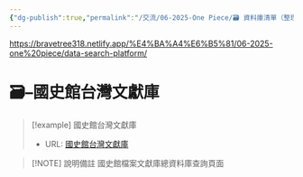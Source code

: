 ```yaml
---
{"dg-publish":true,"permalink":"/交流/06-2025-One Piece/🗃️ 資料庫清單（整理中）/國史館台灣文獻庫/","title":"國史館台灣文獻庫","tags":["🗃️資料庫","文史資料"],"noteIcon":"3","created":"2025-05-29T12:23:40.648+08:00","updated":"2025-05-29T21:26:44.234+08:00"}
---
```


https://bravetree318.netlify.app/%E4%BA%A4%E6%B5%81/06-2025-one%20piece/data-search-platform/

# 🗃️–國史館台灣文獻庫



> [!example] 國史館台灣文獻庫
> - URL: [國史館台灣文獻庫](https://www.th.gov.tw/new_site/01archives/01file_archives/)



> [!NOTE] 說明備註
> 國史館檔案文獻庫總資料庫查詢頁面


